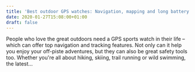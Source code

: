 ```yaml
---
title: 'Best outdoor GPS watches: Navigation, mapping and long battery life'
date: 2020-01-27T15:08:00+01:00
draft: false
---
```


People who love the great outdoors need a GPS sports watch in their life – which can offer top navigation and tracking features. Not only can it help you enjoy your off-piste adventures, but they can also be great safety tools too. Whether you're all about hiking, skiing, trail running or wild swimming, the latest…